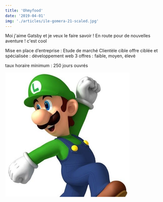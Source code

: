 ```yaml
---
title: 'Ohmyfood'
date: '2019-04-01'
img: './articles/ile-gomera-21-scaled.jpg'
---
```

Moi j'aime Gatsby et je veux le faire savoir !
En route pour de nouvelles aventure ! c'est cool

Mise en place d’entreprise : 
Etude de marché
Clientèle cible
offre ciblée et spécialisée : développement web
3 offres : faible, moyen, élevé

taux horaire minimum : 
250 jours ouvrés

![Luigi](./luigi_722.jpg)